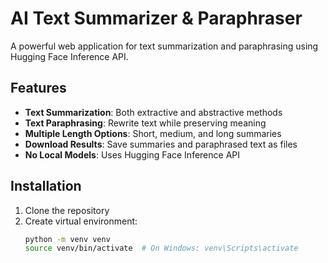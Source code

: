 # AI Text Summarizer & Paraphraser

A powerful web application for text summarization and paraphrasing using Hugging Face Inference API.

## Features

- **Text Summarization**: Both extractive and abstractive methods
- **Text Paraphrasing**: Rewrite text while preserving meaning
- **Multiple Length Options**: Short, medium, and long summaries
- **Download Results**: Save summaries and paraphrased text as files
- **No Local Models**: Uses Hugging Face Inference API

## Installation

1. Clone the repository
2. Create virtual environment:
   ```bash
   python -m venv venv
   source venv/bin/activate  # On Windows: venv\Scripts\activate